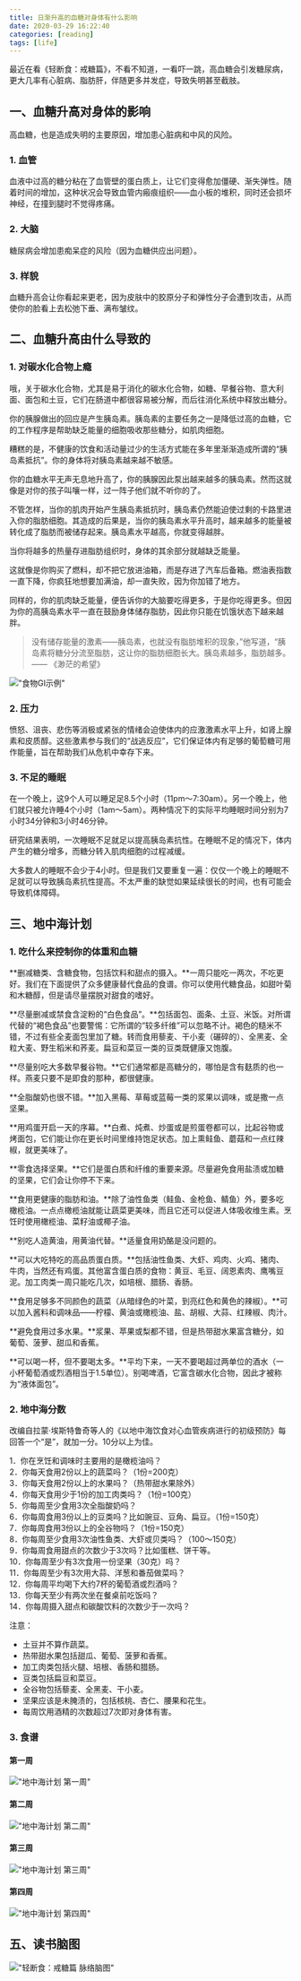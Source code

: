 ```yaml
---
title: 日渐升高的血糖对身体有什么影响
date: 2020-03-29 16:22:40
categories: [reading]
tags: [life]
---
```

最近在看《轻断食：戒糖篇》，不看不知道，一看吓一跳，高血糖会引发糖尿病，更大几率有心脏病、脂肪肝，伴随更多并发症，导致失明甚至截肢。

## 一、血糖升高对身体的影响

高血糖，也是造成失明的主要原因，增加患心脏病和中风的风险。

### 1. 血管

血液中过高的糖分粘在了血管壁的蛋白质上，让它们变得愈加僵硬、渐失弹性。随着时间的增加，这种状况会导致血管内瘢痕组织——血小板的堆积，同时还会损坏神经，在撞到腿时不觉得疼痛。

### 2. 大脑

糖尿病会增加患痴呆症的风险（因为血糖供应出问题）。

### 3. 样貌

血糖升高会让你看起来更老，因为皮肤中的胶原分子和弹性分子会遭到攻击，从而使你的脸看上去松弛下垂、满布皱纹。

## 二、血糖升高由什么导致的

### 1. 对碳水化合物上瘾

哦，关于碳水化合物，尤其是易于消化的碳水化合物，如糖、早餐谷物、意大利面、面包和土豆，它们在肠道中都很容易被分解，而后往消化系统中释放出糖分。

你的胰腺做出的回应是产生胰岛素。胰岛素的主要任务之一是降低过高的血糖，它的工作程序是帮助缺乏能量的细胞吸收那些糖分，如肌肉细胞。

糟糕的是，不健康的饮食和活动量过少的生活方式能在多年里渐渐造成所谓的“胰岛素抵抗”。你的身体将对胰岛素越来越不敏感。

你的血糖水平无声无息地升高了，你的胰腺因此泵出越来越多的胰岛素。然而这就像是对你的孩子叫嚷一样，过一阵子他们就不听你的了。

不管怎样，当你的肌肉开始产生胰岛素抵抗时，胰岛素仍然能迫使过剩的卡路里进入你的脂肪细胞。其造成的后果是，当你的胰岛素水平升高时，越来越多的能量被转化成了脂肪而被储存起来。胰岛素水平越高，你就变得越胖。

当你将越多的热量存进脂肪组织时，身体的其余部分就越缺乏能量。

这就像是你购买了燃料，却不把它放进油箱，而是存进了汽车后备箱。燃油表指数一直下降，你疯狂地想要加满油，却一直失败，因为你加错了地方。

同样的，你的肌肉缺乏能量，便告诉你的大脑要吃得更多，于是你吃得更多。但因为你的高胰岛素水平一直在鼓励身体储存脂肪，因此你只能在饥饿状态下越来越胖。

> 没有储存能量的激素——胰岛素，也就没有脂肪堆积的现象，”他写道，“胰岛素将糖分分流至脂肪，这让你的脂肪细胞长大。胰岛素越多，脂肪越多。 —— 《渺茫的希望》

!["食物GI示例"](https://static.wuyuying.com/GI-food-table.png)

### 2. 压力

愤怒、沮丧、悲伤等消极或紧张的情绪会迫使体内的应激激素水平上升，如肾上腺素和皮质醇。这些激素参与我们的“战逃反应”，它们保证体内有足够的葡萄糖可用作能量，旨在帮助我们从危机中幸存下来。

### 3. 不足的睡眠

在一个晚上，这9个人可以睡足足8.5个小时（11pm～7:30am）。另一个晚上，他们就只被允许睡4个小时（1am～5am）。两种情况下的实际平均睡眠时间分别为7小时34分钟和3小时46分钟。

研究结果表明，一次睡眠不足就足以提高胰岛素抗性。在睡眠不足的情况下，体内产生的糖分增多，而糖分转入肌肉细胞的过程减缓。

大多数人的睡眠不会少于4小时。但是我们又要重复一遍：仅仅一个晚上的睡眠不足就可以导致胰岛素抗性提高。不太严重的缺觉如果延续很长的时间，也有可能会导致机体障碍。

## 三、地中海计划

### 1. 吃什么来控制你的体重和血糖

**删减糖类、含糖食物，包括饮料和甜点的摄入。**一周只能吃一两次，不吃更好。我们在下面提供了众多健康替代食品的食谱。你可以使用代糖食品，如甜叶菊和木糖醇，但是请尽量摆脱对甜食的嗜好。

**尽量删减或禁食含淀粉的“白色食品”。**包括面包、面条、土豆、米饭。对所谓代替的“褐色食品”也要警惕：它所谓的“较多纤维”可以忽略不计。褐色的糙米不错，不过有些全麦面包里加了糖。转而食用藜麦、干小麦（碾碎的）、全黑麦、全粒大麦、野生稻米和荞麦。扁豆和菜豆一类的豆类既健康又饱腹。

**尽量别吃大多数早餐谷物。**它们通常都是高糖分的，哪怕是含有麸质的也一样。燕麦只要不是即食的那种，都很健康。

**全脂酸奶也很不错。**加入黑莓、草莓或蓝莓一类的浆果以调味，或是撒一点坚果。

**用鸡蛋开启一天的序幕。**白煮、炖煮、炒蛋或是煎蛋卷都可以，比起谷物或烤面包，它们能让你在更长时间里维持饱足状态。加上熏鲑鱼、蘑菇和一点红辣椒，就更美味了。

**零食选择坚果。**它们是蛋白质和纤维的重要来源。尽量避免食用盐渍或加糖的坚果，它们会让你停不下来。

**食用更健康的脂肪和油。**除了油性鱼类（鲑鱼、金枪鱼、鲭鱼）外，要多吃橄榄油。一点点橄榄油就能让蔬菜更美味，而且它还可以促进人体吸收维生素。烹饪时使用橄榄油、菜籽油或椰子油。

**别吃人造黄油，用黄油代替。**适量食用奶酪是没问题的。

**可以大吃特吃的高品质蛋白质。**包括油性鱼类、大虾、鸡肉、火鸡、猪肉、牛肉，当然还有鸡蛋。其他富含蛋白质的食物：黄豆、毛豆、阔恩素肉、鹰嘴豆泥。加工肉类一周只能吃几次，如培根、腊肠、香肠。

**食用足够多不同颜色的蔬菜（从暗绿色的叶菜，到亮红色和黄色的辣椒）。**可以加入酱料和调味品——柠檬、黄油或橄榄油、盐、胡椒、大蒜、红辣椒、肉汁。

**避免食用过多水果。**浆果、苹果或梨都不错，但是热带甜水果富含糖分，如葡萄、菠萝、甜瓜和香蕉。

**可以喝一杯，但不要喝太多。**平均下来，一天不要喝超过两单位的酒水（一小杯葡萄酒或烈酒相当于1.5单位）。别喝啤酒，它富含碳水化合物，因此才被称为“液体面包”。

### 2. 地中海分数

改编自拉蒙·埃斯特鲁奇等人的《以地中海饮食对心血管疾病进行的初级预防》每回答一个“是”，就加一分。10分以上为佳。

1．你在烹饪和调味时主要用的是橄榄油吗？  
2．你每天食用2份以上的蔬菜吗？（1份=200克）  
3．你每天食用2份以上的水果吗？（热带甜水果除外）  
4．你每天食用少于1份的加工肉类吗？（1份=100克）  
5．你每周至少食用3次全脂酸奶吗？  
6．你每周食用3份以上的豆类吗？比如豌豆、豆角、扁豆。（1份=150克）  
7．你每周食用3份以上的全谷物吗？（1份=150克）  
8．你每周至少食用3次油性鱼类、大虾或贝类吗？（100～150克）  
9．你每周食用甜点的次数少于3次吗？比如蛋糕、饼干等。  
10．你每周至少有3次食用一份坚果（30克）吗？  
11．你每周至少有3次用大蒜、洋葱和番茄做菜吗？  
12．你每周平均喝下大约7杯的葡萄酒或烈酒吗？  
13．你每天至少有两次坐在餐桌前吃饭吗？  
14．你每周摄入甜点和碳酸饮料的次数少于一次吗？  

注意：

* 土豆并不算作蔬菜。
* 热带甜水果包括甜瓜、葡萄、菠萝和香蕉。
* 加工肉类包括火腿、培根、香肠和腊肠。
* 豆类包括扁豆和菜豆。
* 全谷物包括藜麦、全黑麦、干小麦。
* 坚果应该是未腌渍的，包括核桃、杏仁、腰果和花生。
* 每周饮用酒精的次数超过7次即对身体有害。

### 3. 食谱

#### 第一周

!["地中海计划 第一周"](https://static.wuyuying.com/GI-1.png)

#### 第二周

!["地中海计划 第二周"](https://static.wuyuying.com/GI-2.png)

#### 第三周

!["地中海计划 第三周"](https://static.wuyuying.com/GI-3.png)

#### 第四周

!["地中海计划 第四周"](https://static.wuyuying.com/GI-4.png)

## 五、读书脑图

!["轻断食：戒糖篇 脉络脑图"](https://static.wuyuying.com/mindnode-GI.png)